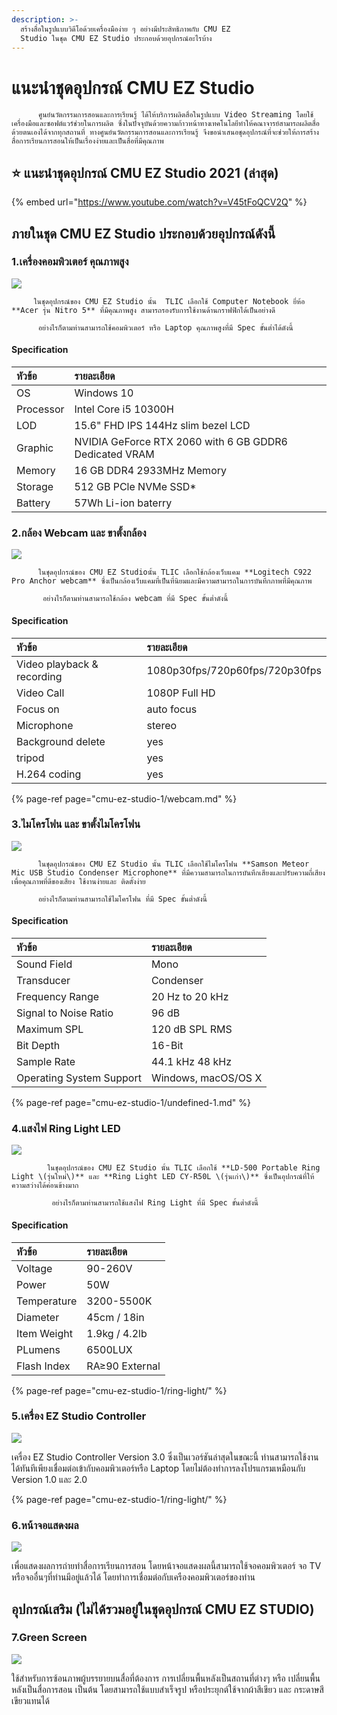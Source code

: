 ```yaml
---
description: >-
  สร้างสื่อในรูปแบบวิดีโอด้วยเครื่องมือง่าย ๆ อย่างมีประสิทธิภาพกับ CMU EZ
  Studio ในชุด CMU EZ Studio ประกอบด้วยอุปกรณ์อะไรบ้าง
---
```


# แนะนำชุดอุปกรณ์ CMU EZ Studio

          ศูนย์นวัตกรรมการสอนและการเรียนรู้ ได้ให้บริการผลิตสื่อในรูปแบบ Video Streaming โดยใช้เครื่องมือและซอฟต์แวร์ช่วยในการผลิต ซึ่งในปัจจุบันด้วยความก้าวหน้าทางเทคโนโลยีทำให้คณาจารย์สามารถผลิตสื่อด้วยตนเองได้จากทุกสถานที่ ทางศูนย์นวัตกรรมการสอนและการเรียนรู้ จึงขอนำเสนอชุดอุปกรณ์ที่จะช่วยให้การสร้างสื่อการเรียนการสอนให้เป็นเรื่องง่ายและเป็นสื่อที่มีคุณภาพ 

## ⭐ แนะนำชุดอุปกรณ์ CMU EZ Studio 2021 \(ล่าสุด\)

{% embed url="https://www.youtube.com/watch?v=V45tFoQCV2Q" %}

## **ภายในชุด CMU** EZ Studio ประกอบด้วยอุปกรณ์ดังนี้

### 1.เครื่องคอมพิวเตอร์ คุณภาพสูง 

![](.gitbook/assets/image%20%2839%29.png)

         ในชุดอุปกรณ์ของ CMU EZ Studio นั้น  TLIC เลือกใช้ Computer Notebook ยี่ห้อ **Acer รุ่น Nitro 5** ที่มีคุณภาพสูง สามารถรองรับการใช้งานด้านกราฟฟิกได้เป็นอย่างดี 

          อย่างไรก็ตามท่านสามารถใช้คอมพิวเตอร์ หรือ Laptop คุณภาพสูงที่มี Spec ขั้นต่ำได้ดังนี้

#### **Specification**

| หัวข้อ | รายละเอียด |
| :--- | :--- |
| OS | Windows 10  |
| Processor | Intel Core i5 10300H |
| LOD | 15.6" FHD IPS 144Hz slim bezel LCD |
| Graphic | NVIDIA GeForce RTX 2060 with 6 GB GDDR6 Dedicated VRAM |
| Memory  | 16 GB DDR4 2933MHz Memory |
| Storage | 512 GB PCle NVMe SSD\* |
| Battery | 57Wh Li-ion baterry |



### 2.กล้อง Webcam และ ขาตั้งกล้อง

![](.gitbook/assets/image%20%28144%29.png)

          ในชุดอุปกรณ์ของ CMU EZ Studioนั้น TLIC เลือกใช้กล้องเว็บแคม **Logitech C922 Pro Anchor webcam** ซึ่งเป็นกล้องเว็บแคมที่เป็นที่นิยมและมีความสามารถในการบันทึกภาพที่มีคุณภาพ

           อย่างไรก็ตามท่านสามารถใช้กล้อง webcam ที่มี Spec ขั้นต่ำดังนี้

#### **Specification**

| หัวข้อ | รายละเอียด |
| :--- | :--- |
| Video playback & recording | 1080p30fps/720p60fps/720p30fps |
| Video Call | 1080P Full HD |
| Focus on | auto focus |
| Microphone | stereo |
| Background delete | yes |
| tripod | yes |
| H.264 coding | yes |

{% page-ref page="cmu-ez-studio-1/webcam.md" %}



### 3.ไมโครโฟน และ ขาตั้งไมโครโฟน

![](.gitbook/assets/image%20%2854%29.png)

          ในชุดอุปกรณ์ของ CMU EZ Studio นั้น TLIC เลือกใช้ไมโครโฟน **Samson Meteor Mic USB Studio Condenser Microphone** ที่มีความสามารถในการบันทึกเสียงและปรับความถี่เสียงเพื่อคุณภาพที่ดีของเสียง ใช้งานง่ายและ ติดตั้งง่าย 

          อย่างไรก็ตามท่านสามารถใช้ไมโครโฟน ที่มี Spec ขั้นต่ำดังนี้ 

#### **Specification**

| หัวข้อ | รายละเอียด |
| :--- | :--- |
| Sound Field | Mono |
| Transducer | Condenser |
| Frequency Range | 20 Hz to 20 kHz |
| Signal to Noise Ratio | 96 dB |
| Maximum SPL | 120 dB SPL RMS |
| Bit Depth | 16-Bit |
| Sample Rate | 44.1 kHz 48 kHz |
| Operating System Support | Windows, macOS/OS X |

{% page-ref page="cmu-ez-studio-1/undefined-1.md" %}



### 4.แสงไฟ Ring Light LED

![](.gitbook/assets/4.png)

            ในชุดอุปกรณ์ของ CMU EZ Studio นั้น TLIC เลือกใช้ **LD-500 Portable Ring Light \(รุ่นใหม่\)** และ **Ring Light LED CY-R50L \(รุ่นเก่า\)** ซึ่งเป็นอุปกรณ์ที่ให้ความสว่างได้ค่อนข้างมาก 

             อย่างไรก็ตามท่านสามารถใช้แสงไฟ Ring Light ที่มี Spec ขั้นต่ำดังนี้ 

#### **Specification**

| หัวข้อ | รายละเอียด |
| :--- | :--- |
| Voltage | 90-260V |
| Power | 50W  |
| Temperature | 3200-5500K |
| Diameter | 45cm / 18in |
| Item Weight | 1.9kg / 4.2lb |
| PLumens | 6500LUX |
| Flash Index | RA≥90 External |

{% page-ref page="cmu-ez-studio-1/ring-light/" %}



### 5.เครื่อง EZ Studio Controller 

![](.gitbook/assets/image%20%28136%29.png)

เครื่อง EZ Studio Controller  Version 3.0 ซึ่งเป็นเวอร์ชันล่าสุดในขณะนี้ ท่านสามารถใช้งานได้ทันทีเพียงเชื่อมต่อเข้ากับคอมพิวเตอร์หรือ Laptop โดยไม่ต้องทำการลงโปรแกรมเหมือนกับ Version 1.0 และ 2.0

{% page-ref page="cmu-ez-studio-1/ring-light/" %}



### 6.หน้าจอแสดงผล

![](.gitbook/assets/image%20%2827%29.png)

เพื่อแสดงผลการถ่ายทำสื่อการเรียนการสอน โดยหน้าจอแสดงผลนี้สามารถใช้จอคอมพิวเตอร์ จอ TV หรือจออื่นๆที่ท่านมีอยู่แล้วได้ โดยทำการเชื่อมต่อกับเครืองคอมพิวเตอร์ของท่าน

## อุปกรณ์เสริม \(ไม่ได้รวมอยู่ในชุดอุปกรณ์ CMU EZ STUDIO\)

### 7.Green Screen 

![](.gitbook/assets/elegant-company-profile-presentation-1-.png)

ใช้สำหรับการซ้อนภาพผู้บรรยายบนสื่อที่ต้องการ การเปลี่ยนพื้นหลังเป็นสถานที่ต่างๆ หรือ เปลี่ยนพื้นหลังเป็นสื่อการสอน เป็นต้น โดยสามารถใช้แบบสำเร็จรูป หรือประยุกต์ใช้จากผ้าสีเขียว และ กระดาษสีเขียวแทนได้ 

